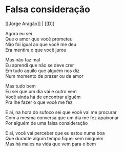 # Falsa consideração
[[Jorge Aragão]] | [[D]]

Agora eu sei  
Que o amor que você prometeu  
Não foi igual ao que você me deu  
Era mentira o que você jurou

Mas não faz mal  
Eu aprendi que não se deve crer  
Em tudo aquilo que alguém nos diz  
Num momento de prazer ou de amor

Mas tudo bem  
Eu sei que um dia vai e outro vem  
Você ainda há de encontrar alguém  
Pra lhe fazer o que você me fez

E aí, na hora do sufoco sei que você vai me procurar  
Com a mesma conversa que um dia me fez apaixonar  
Por alguém de uma falsa consideração

E aí, você vai perceber que eu estou numa boa  
Que durante algum tempo fiquei sem ninguém  
Mas há males na vida que vem para o bem